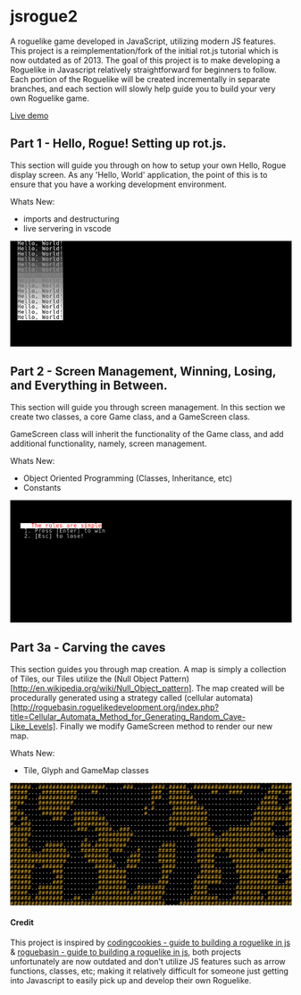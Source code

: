 # jsrogue2

A roguelike game developed in JavaScript, utilizing modern JS features. This project is a reimplementation/fork of the initial rot.js tutorial which is now outdated as of 2013. 
The goal of this project is to make developing a Roguelike in Javascript relatively straightforward for beginners to follow. Each portion of the Roguelike will be created incrementally in separate branches, and each section will slowly help guide you to build your very own Roguelike game. 

[Live demo](https://edgar-montano.github.io/jsrogue2/)


## Part 1 - Hello, Rogue! Setting up rot.js. 

This section will guide you through on how to setup your own Hello, Rogue display screen.  As any 'Hello, World' application, the point of this is to ensure that you have a working development environment.

Whats New: 
- imports and destructuring
- live servering in vscode

![Part 1 - Displaying Hello World](screenshots/part-1-hello-world.png)

## Part 2 - Screen Management, Winning, Losing, and Everything in Between.

This section will guide you through screen management. In this section we create two classes, a core Game class, and a GameScreen class. 

GameScreen class will inherit the functionality of the Game class, and add additional functionality, namely, screen management. 

Whats New:
- Object Oriented Programming (Classes, Inheritance, etc)
- Constants

![Part 2 - Screen Management](screenshots/part-2-screen-management.gif)

## Part 3a - Carving the caves

This section guides you through map creation. A map is simply a collection of Tiles, our Tiles utilize the (Null Object Pattern)[http://en.wikipedia.org/wiki/Null_Object_pattern]. The map created will be procedurally generated using a strategy called (cellular automata)[http://roguebasin.roguelikedevelopment.org/index.php?title=Cellular_Automata_Method_for_Generating_Random_Cave-Like_Levels]. Finally we modify GameScreen method to render our new map. 

Whats New:
- Tile, Glyph and GameMap classes

![Part 3a - Carving the Caves](screenshots/part3a-carving-the-caves.gif)
 
#### Credit

This project is inspired by [codingcookies - guide to building a roguelike in js](http://www.codingcookies.com/2013/04/01/building-a-roguelike-in-javascript-part-1/) &
[roguebasin - guide to building a roguelike in js](http://www.roguebasin.roguelikedevelopment.org/index.php?title=Rot.js_tutorial), both projects unfortunately are now outdated and don't utilize JS features such as arrow functions, classes, etc; making it relatively difficult for someone just getting into Javascript to easily pick up and develop their own Roguelike. 
